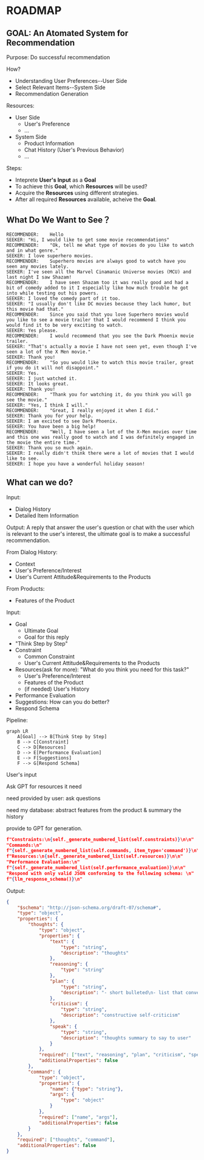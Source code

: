 # ROADMAP

## GOAL: An Atomated System for Recommendation

Purpose: Do successful recommendation

How?
- Understanding User Preferences--User Side
- Select Relevant Items--System Side
- Recommendation Generation



Resources:
- User Side
  - User's Preference
  - ...
- System Side
  - Product Information
  - Chat History (User's Previous Behavior)
  - ...

Steps:
- Inteprete **User's Input** as a **Goal**
- To achieve this **Goal**, which **Resources** will be used?
- Acquire the **Resources** using different strategies.
- After all required **Resources** available, acheive the **Goal**.




## What Do We Want to See？

```
RECOMMENDER:	Hello
SEEKER:	"Hi, I would like to get some movie recommendations"
RECOMMENDER:	"Ok, tell me what type of movies do you like to watch and in what genre."
SEEKER:	I love superhero movies.
RECOMMENDER:	Superhero movies are always good to watch have you seen any movies lately.
SEEKER:	I've seen all the Marvel Cinamanic Universe movies (MCU) and last night I saw Shazam!
RECOMMENDER:	I have seen Shazam too it was really good and had a bit of comedy added to it I especially like how much trouble he got into while testing out his powers.
SEEKER:	I loved the comedy part of it too.
SEEKER:	"I usually don't like DC movies because they lack humor, but this movie had that."
RECOMMENDER:	Since you said that you love Superhero movies would you like to see a movie trailer that I would recommend I think you would find it to be very exciting to watch.
SEEKER:	Yes please.
RECOMMENDER:	I would recommend that you see the Dark Phoenix movie trailer.
SEEKER:	"That's actually a movie I have not seen yet, even though I've seen a lot of the X Men movie."
SEEKER:	Thank you!
RECOMMENDER:	"So you would like to watch this movie trailer, great if you do it will not disappoint."
SEEKER:	Yes.
SEEKER:	I just watched it.
SEEKER:	It looks great.
SEEKER:	Thank you!
RECOMMENDER:	"Thank you for watching it, do you think you will go see the movie."
SEEKER:	"Yes, I think I will."
RECOMMENDER:	"Great, I really enjoyed it when I did."
SEEKER:	Thank you for your help.
SEEKER:	I am excited to see Dark Phoenix.
SEEKER:	You have been a big help!
RECOMMENDER:	"Well, I have seen a lot of the X-Men movies over time and this one was really good to watch and I was definitely engaged in the movie the entire time."
SEEKER:	Thank you so much again.
SEEKER:	I really didn't think there were a lot of movies that I would like to see.
SEEKER:	I hope you have a wonderful holiday season!
```

## What can we do?

Input: 
- Dialog History
- Detailed Item Information


Output: A reply that answer the user's question or chat with the user which is relevant to the user's interest, the ultimate goal is to make a successful recommendation.

From Dialog History:
- Context
- User's Preference/Interest
- User's Current Attitude&Requirements to the Products

From Products:
- Features of the Product



Input:
- Goal
  - Ultimate Goal
  - Goal for this reply
- "Think Step by Step"
- Constraint
  - Common Constraint
  - User's Current Attitude&Requirements to the Products
- Resources(ask for more): "What do you think you need for this task?"
  - User's Preference/Interest
  - Features of the Product
  - (if needed) User's History
- Performance Evaluation
- Suggestions: How can you do better?
- Respond Schema


Pipeline:
```mermaid
graph LR
    A[Goal] --> B[Think Step by Step]
    B --> C[Constraint]
    C --> D[Resources]
    D --> E[Performance Evaluation]
    E --> F[Suggestions]
    F --> G[Respond Schema]
```

User's input

Ask GPT for resources it need

need provided by user: ask questions

need my database: abstract features from the product & summary the history

provide to GPT for generation.



```json
f"Constraints:\n{self._generate_numbered_list(self.constraints)}\n\n"
"Commands:\n"
f"{self._generate_numbered_list(self.commands, item_type='command')}\n\n"
f"Resources:\n{self._generate_numbered_list(self.resources)}\n\n"
"Performance Evaluation:\n"
f"{self._generate_numbered_list(self.performance_evaluation)}\n\n"
"Respond with only valid JSON conforming to the following schema: \n"
f"{llm_response_schema()}\n"
```

Output:

```json
{
    "$schema": "http://json-schema.org/draft-07/schema#",
    "type": "object",
    "properties": {
        "thoughts": {
            "type": "object",
            "properties": {
                "text": {
                    "type": "string",
                    "description": "thoughts"
                },
                "reasoning": {
                    "type": "string"
                },
                "plan": { 
                    "type": "string",
                    "description": "- short bulleted\n- list that conveys\n- long-term plan"
                },
                "criticism": {
                    "type": "string",
                    "description": "constructive self-criticism"
                },
                "speak": {
                    "type": "string",
                    "description": "thoughts summary to say to user"
                }
            },
            "required": ["text", "reasoning", "plan", "criticism", "speak"],
            "additionalProperties": false
        },
        "command": {
            "type": "object",
            "properties": {
                "name": {"type": "string"},
                "args": {
                    "type": "object"
                }
            },
            "required": ["name", "args"],
            "additionalProperties": false
        }
    },
    "required": ["thoughts", "command"],
    "additionalProperties": false
}

```



